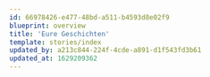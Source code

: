 ```yaml
---
id: 66978426-e477-48bd-a511-b4593d8e02f9
blueprint: overview
title: 'Eure Geschichten'
template: stories/index
updated_by: a213c844-224f-4cde-a891-d1f543fd3b61
updated_at: 1629209362
---
```

